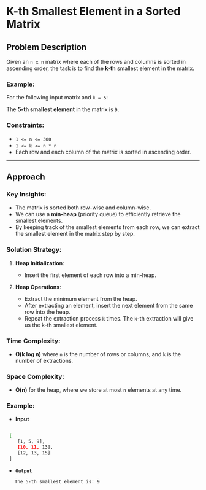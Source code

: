 # K-th Smallest Element in a Sorted Matrix

## Problem Description

Given an `n x n` matrix where each of the rows and columns is sorted in ascending order, the task is to find the **k-th** smallest element in the matrix.

### Example:

For the following input matrix and `k = 5`:

The **5-th smallest element** in the matrix is `9`.

### Constraints:

- `1 <= n <= 300`
- `1 <= k <= n * n`
- Each row and each column of the matrix is sorted in ascending order.

---

## Approach

### Key Insights:
- The matrix is sorted both row-wise and column-wise.
- We can use a **min-heap** (priority queue) to efficiently retrieve the smallest elements.
- By keeping track of the smallest elements from each row, we can extract the smallest element in the matrix step by step.

### Solution Strategy:
1. **Heap Initialization**:
   - Insert the first element of each row into a min-heap.

2. **Heap Operations**:
   - Extract the minimum element from the heap.
   - After extracting an element, insert the next element from the same row into the heap.
   - Repeat the extraction process `k` times. The `k`-th extraction will give us the k-th smallest element.

### Time Complexity:
- **O(k log n)** where `n` is the number of rows or columns, and `k` is the number of extractions.

### Space Complexity:
- **O(n)** for the heap, where we store at most `n` elements at any time.


### Example:

- **Input**

```bash

 [
    [1, 5, 9],
    [10, 11, 13],
    [12, 13, 15]
 ]
```
- **`Output`**

```bash
   The 5-th smallest element is: 9
